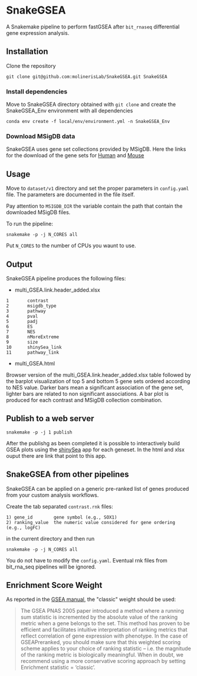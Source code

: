 # SnakeGSEA

A Snakemake pipeline to perform fastGSEA after `bit_rnaseq` differential gene expression analysis.

## Installation

Clone the repository
```
git clone git@github.com:molinerisLab/SnakeGSEA.git SnakeGSEA
```

### Install dependencies 

Move to SnakeGSEA directory obtained with `git clone` and create the SnakeGSEA_Env environment with all dependencies
```
conda env create -f local/env/environment.yml -n SnakeGSEA_Env
```

### Download MSigDB data

SnakeGSEA uses gene set collections provided by MSigDB. Here the links for the download of the gene sets for [Human](http://www.gsea-msigdb.org/gsea/msigdb/download_file.jsp?filePath=/msigdb/release/2022.1.Hs/msigdb_v2022.1.Hs_files_to_download_locally.zip) and [Mouse](http://www.gsea-msigdb.org/gsea/msigdb/download_file.jsp?filePath=/msigdb/release/2022.1.Mm/msigdb_v2022.1.Mm_files_to_download_locally.zip)

## Usage

Move to `dataset/v1` directory and set the proper parameters in `config.yaml` file.
The parameters are documented in the file itself.

Pay attention to `MSIGDB_DIR` the variable contain the path that contain the downloaded MSigDB files.

To run the pipeline: 
```
snakemake -p -j N_CORES all
```
Put `N_CORES` to the number of CPUs you waunt to use.

## Output
SnakeGSEA pipeline produces the following files:

- multi_GSEA.link.header_added.xlsx
```
1       contrast          
2       msigdb_type
3       pathway
4       pval
5       padj
6       ES
7       NES
8       nMoreExtreme
9       size
10      shinySea_link
11      pathway_link
```

- multi_GSEA.html

Browser version of the multi_GSEA.link.header_added.xlsx table followed by the barplot visualization of top 5 and bottom 5 gene sets ordered according to NES value. Darker bars mean a significant association of the gene set, lighter bars are related to non significant associations. A bar plot is produced for each contrast and MSigDB collection combination.

## Publish to a web server

```
snakemake -p -j 1 publish
```

After the publishg as been completed it is possible to interactively build GSEA plots using the [shinySea](https://github.com/molinerisLab/shinySea) app for each geneset.
In the html and xlsx ouput there are link that point to this app.


## SnakeGSEA from other pipelines

SnakeGSEA can be applied on a generic pre-ranked list of genes produced from your custom analysis workflows.

Create the tab separated `contrast.rnk` files:

```
1) gene_id        gene symbol (e.g., SOX1)
2) ranking_value  the numeric value considered for gene ordering (e.g., logFC)
```

in the current directory and then run 
```
snakemake -p -j N_CORES all
``` 

You do not have to modify the `config.yaml`. Eventual rnk files from bit_rna_seq pipelines will be ignored.

## Enrichment Score Weight

As reported in the [GSEA manual](https://www.gsea-msigdb.org/gsea/doc/GSEAUserGuideTEXT.htm#_GSEAPreranked_Page), the "classic" weight should be used:

> The GSEA PNAS 2005 paper introduced a method where a running sum statistic is incremented by the absolute value of the ranking metric when a gene belongs to the set. This method has proven to be efficient and facilitates intuitive interpretation of ranking metrics that reflect correlation of gene expression with phenotype. In the case of GSEAPreranked, you should make sure that this weighted scoring scheme applies to your choice of ranking statistic – i.e. the magnitude of the ranking metric is biologically meaningful. When in doubt, we recommend using a more conservative scoring approach by setting Enrichment statistic = ‘classic’.


